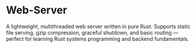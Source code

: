 # Web-Server

A lightweight, multithreaded web server written in pure Rust.
Supports static file serving, gzip compression, graceful shutdown, and basic routing — perfect for learning Rust systems programming and backend fundamentals.



